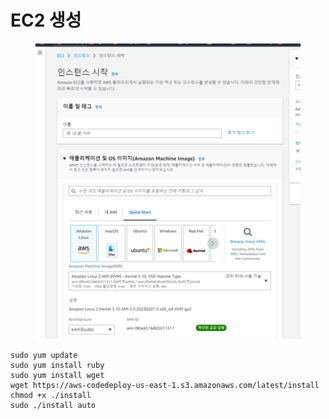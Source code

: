 # EC2 생성

<figure><img src=".gitbook/assets/image (14).png" alt=""><figcaption></figcaption></figure>

```
sudo yum update
sudo yum install ruby
sudo yum install wget
wget https://aws-codedeploy-us-east-1.s3.amazonaws.com/latest/install
chmod +x ./install
sudo ./install auto
```





